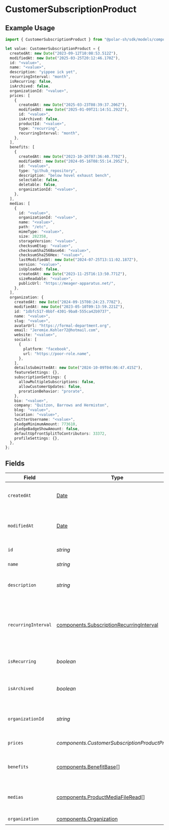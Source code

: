 # CustomerSubscriptionProduct

## Example Usage

```typescript
import { CustomerSubscriptionProduct } from "@polar-sh/sdk/models/components/customersubscriptionproduct.js";

let value: CustomerSubscriptionProduct = {
  createdAt: new Date("2023-09-12T10:08:53.512Z"),
  modifiedAt: new Date("2025-03-25T20:12:46.170Z"),
  id: "<value>",
  name: "<value>",
  description: "yippee ick yet",
  recurringInterval: "month",
  isRecurring: false,
  isArchived: false,
  organizationId: "<value>",
  prices: [
    {
      createdAt: new Date("2025-03-23T08:39:37.206Z"),
      modifiedAt: new Date("2025-01-09T21:14:51.292Z"),
      id: "<value>",
      isArchived: false,
      productId: "<value>",
      type: "recurring",
      recurringInterval: "month",
    },
  ],
  benefits: [
    {
      createdAt: new Date("2023-10-26T07:36:40.770Z"),
      modifiedAt: new Date("2024-05-16T08:55:14.295Z"),
      id: "<value>",
      type: "github_repository",
      description: "below hovel exhaust bench",
      selectable: false,
      deletable: false,
      organizationId: "<value>",
    },
  ],
  medias: [
    {
      id: "<value>",
      organizationId: "<value>",
      name: "<value>",
      path: "/etc",
      mimeType: "<value>",
      size: 282358,
      storageVersion: "<value>",
      checksumEtag: "<value>",
      checksumSha256Base64: "<value>",
      checksumSha256Hex: "<value>",
      lastModifiedAt: new Date("2024-07-25T13:11:02.187Z"),
      version: "<value>",
      isUploaded: false,
      createdAt: new Date("2023-11-25T16:13:50.771Z"),
      sizeReadable: "<value>",
      publicUrl: "https://meager-apparatus.net/",
    },
  ],
  organization: {
    createdAt: new Date("2024-09-15T08:24:23.778Z"),
    modifiedAt: new Date("2023-05-10T09:13:59.221Z"),
    id: "1dbfc517-0bbf-4301-9ba8-555ca42b9737",
    name: "<value>",
    slug: "<value>",
    avatarUrl: "https://formal-department.org",
    email: "Jeremie.Kohler72@hotmail.com",
    website: "<value>",
    socials: [
      {
        platform: "facebook",
        url: "https://poor-role.name",
      },
    ],
    detailsSubmittedAt: new Date("2024-10-09T04:06:47.415Z"),
    featureSettings: {},
    subscriptionSettings: {
      allowMultipleSubscriptions: false,
      allowCustomerUpdates: false,
      prorationBehavior: "prorate",
    },
    bio: "<value>",
    company: "Quitzon, Barrows and Hermiston",
    blog: "<value>",
    location: "<value>",
    twitterUsername: "<value>",
    pledgeMinimumAmount: 773610,
    pledgeBadgeShowAmount: false,
    defaultUpfrontSplitToContributors: 33372,
    profileSettings: {},
  },
};
```

## Fields

| Field                                                                                                | Type                                                                                                 | Required                                                                                             | Description                                                                                          |
| ---------------------------------------------------------------------------------------------------- | ---------------------------------------------------------------------------------------------------- | ---------------------------------------------------------------------------------------------------- | ---------------------------------------------------------------------------------------------------- |
| `createdAt`                                                                                          | [Date](https://developer.mozilla.org/en-US/docs/Web/JavaScript/Reference/Global_Objects/Date)        | :heavy_check_mark:                                                                                   | Creation timestamp of the object.                                                                    |
| `modifiedAt`                                                                                         | [Date](https://developer.mozilla.org/en-US/docs/Web/JavaScript/Reference/Global_Objects/Date)        | :heavy_check_mark:                                                                                   | Last modification timestamp of the object.                                                           |
| `id`                                                                                                 | *string*                                                                                             | :heavy_check_mark:                                                                                   | The ID of the product.                                                                               |
| `name`                                                                                               | *string*                                                                                             | :heavy_check_mark:                                                                                   | The name of the product.                                                                             |
| `description`                                                                                        | *string*                                                                                             | :heavy_check_mark:                                                                                   | The description of the product.                                                                      |
| `recurringInterval`                                                                                  | [components.SubscriptionRecurringInterval](../../models/components/subscriptionrecurringinterval.md) | :heavy_check_mark:                                                                                   | The recurring interval of the product. If `None`, the product is a one-time purchase.                |
| `isRecurring`                                                                                        | *boolean*                                                                                            | :heavy_check_mark:                                                                                   | Whether the product is a subscription.                                                               |
| `isArchived`                                                                                         | *boolean*                                                                                            | :heavy_check_mark:                                                                                   | Whether the product is archived and no longer available.                                             |
| `organizationId`                                                                                     | *string*                                                                                             | :heavy_check_mark:                                                                                   | The ID of the organization owning the product.                                                       |
| `prices`                                                                                             | *components.CustomerSubscriptionProductPrices*[]                                                     | :heavy_check_mark:                                                                                   | List of prices for this product.                                                                     |
| `benefits`                                                                                           | [components.BenefitBase](../../models/components/benefitbase.md)[]                                   | :heavy_check_mark:                                                                                   | List of benefits granted by the product.                                                             |
| `medias`                                                                                             | [components.ProductMediaFileRead](../../models/components/productmediafileread.md)[]                 | :heavy_check_mark:                                                                                   | List of medias associated to the product.                                                            |
| `organization`                                                                                       | [components.Organization](../../models/components/organization.md)                                   | :heavy_check_mark:                                                                                   | N/A                                                                                                  |